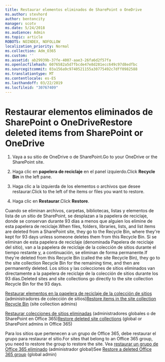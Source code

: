 ```yaml
---
title: Restaurar elementos eliminados de SharePoint o OneDrive
ms.author: stevhord
author: bentoncity
manager: scotv
ms.date: 5/24/2018
ms.audience: Admin
ms.topic: article
ROBOTS: NOINDEX, NOFOLLOW
localization_priority: Normal
ms.collection: Adm_O365
ms.custom: ''
ms.assetid: ab29939b-37fe-4007-aae3-26fa6d2f57fa
ms.openlocfilehash: 6076582a5d7fbcde47e8d281ecc649c97d8edfbc
ms.sourcegitcommit: 03a156a9c9740521155a30775492c7dff0982588
ms.translationtype: MT
ms.contentlocale: es-ES
ms.lasthandoff: 03/22/2019
ms.locfileid: "30767409"
---
```

# <a name="restore-deleted-items-from-sharepoint-or-onedrive"></a><span data-ttu-id="97644-102">Restaurar elementos eliminados de SharePoint o OneDrive</span><span class="sxs-lookup"><span data-stu-id="97644-102">Restore deleted items from SharePoint or OneDrive</span></span>

1. <span data-ttu-id="97644-103">Vaya a su sitio de OneDrive o de SharePoint.</span><span class="sxs-lookup"><span data-stu-id="97644-103">Go to your OneDrive or the SharePoint site.</span></span>
    
2. <span data-ttu-id="97644-104">Haga clic en **papelera de reciclaje** en el panel izquierdo.</span><span class="sxs-lookup"><span data-stu-id="97644-104">Click **Recycle Bin** in the left pane.</span></span> 
    
3. <span data-ttu-id="97644-105">Haga clic a la izquierda de los elementos o archivos que desee restaurar.</span><span class="sxs-lookup"><span data-stu-id="97644-105">Click to the left of the items or files you want to restore.</span></span>
    
4. <span data-ttu-id="97644-106">Haga clic en **Restaurar**.</span><span class="sxs-lookup"><span data-stu-id="97644-106">Click **Restore**.</span></span> 
    
<span data-ttu-id="97644-107">Cuando se eliminan archivos, carpetas, bibliotecas, listas y elementos de lista de un sitio de SharePoint, se desplazan a la papelera de reciclaje, donde se conservan durante 93 días a menos que alguien los elimine de esta papelera de reciclaje.</span><span class="sxs-lookup"><span data-stu-id="97644-107">When files, folders, libraries, lists, and list items are deleted from a SharePoint site, they go to the Recycle Bin, where they're kept for 93 days unless someone deletes them from this Recycle Bin.</span></span> <span data-ttu-id="97644-108">Si se eliminan de esta papelera de reciclaje (denominada Papelera de reciclaje del sitio), van a la papelera de reciclaje de la colección de sitios durante el tiempo restante y, a continuación, se eliminan de forma permanente.</span><span class="sxs-lookup"><span data-stu-id="97644-108">If they're deleted from this Recycle Bin (called the site Recycle Bin), they go to the site collection Recycle Bin for the remaining time, and then are permanently deleted.</span></span> <span data-ttu-id="97644-109">Los sitios y las colecciones de sitios eliminados van directamente a la papelera de reciclaje de la colección de sitios durante los 93 días.</span><span class="sxs-lookup"><span data-stu-id="97644-109">Deleted sites and site collections go directly to the site collection Recycle Bin for the 93 days.</span></span>
  
<span data-ttu-id="97644-110">[Restaurar elementos en la papelera de reciclaje de la colección de sitios](https://go.microsoft.com/fwlink/?linkid=867800) (administradores de colección de sitios)</span><span class="sxs-lookup"><span data-stu-id="97644-110">[Restore items in the site collection Recycle Bin](https://go.microsoft.com/fwlink/?linkid=867800) (site collection admins)</span></span> 
  
<span data-ttu-id="97644-111">[Restaurar colecciones de sitios eliminadas](https://go.microsoft.com/fwlink/?linkid=867660) (administradores globales o de SharePoint en Office 365)</span><span class="sxs-lookup"><span data-stu-id="97644-111">[Restore deleted site collections](https://go.microsoft.com/fwlink/?linkid=867660) (global or SharePoint admins in Office 365)</span></span> 
  
<span data-ttu-id="97644-112">Para los sitios que pertenecen a un grupo de Office 365, debe restaurar el grupo para restaurar el sitio.</span><span class="sxs-lookup"><span data-stu-id="97644-112">For sites that belong to an Office 365 group, you need to restore the group to restore the site.</span></span> <span data-ttu-id="97644-113">Vea [restaurar un grupo de Office 365 eliminado](https://go.microsoft.com/fwlink/?linkid=867802) (administrador global)</span><span class="sxs-lookup"><span data-stu-id="97644-113">See [Restore a deleted Office 365 group](https://go.microsoft.com/fwlink/?linkid=867802) (global admin)</span></span> 
  

